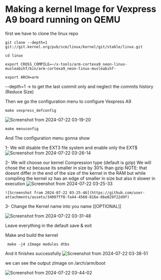 # Making a kernel Image for Vexpress A9 board running on QEMU

first we have to clone the linux repo

```
git clone --depth=1 git://git.kernel.org/pub/scm/linux/kernel/git/stable/linux.git

cd linux

export CROSS_COMPILE=~/x-tools/arm-cortexa9_neon-linux-musleabihf/bin/arm-cortexa9_neon-linux-musleabihf-

export ARCH=arm
```

--depth=1 -> to get the last commit only and neglect the commits history (Reduce Size)

Then we go the configuration menu to configure Vexpress A9

```
make vexpress_defconfig
```

![Screenshot from 2024-07-22 03-19-20](https://github.com/user-attachments/assets/e84205a4-d76b-4bfa-a363-b3b8936b087f)







```
make menuconfig
```

And The configuration menu gonna show


  1- We will disable the EXT3 file system and enable only the EXT$
    ![Screenshot from 2024-07-22 03-26-14](https://github.com/user-attachments/assets/cc5c66da-8698-4f96-9024-7806c367705c)


  2- We will choose our kernel Compression type (default is gzip)
    We will chose the xz because its smaller in size by 30% than gzip
    NOTE: that doesnt differ in the end of the size of the kernel in the RAM
    but while compiling the kernel xz has an edge of smaller in size
    but also it slower in execution
    ![Screenshot from 2024-07-22 03-25-33](https://github.com/user-attachments/assets/2c37f4f8-6b42-4f9d-9a11-2d24163476f1)





    

    ![Screenshot from 2024-07-22 03-25-46](https://github.com/user-attachments/assets/34097ff0-fa44-4560-816e-0be829f22d9f)



    

  3- Change the Kernel name into you name [[OPTIONAL]]


  ![Screenshot from 2024-07-22 03-31-48](https://github.com/user-attachments/assets/b2d18251-3036-4fd4-88c8-cd61bec89891)

  

Leave everything in the default save & exit


Make and build the kernel


```
 make -j4 zImage modules dtbs
```


And it finishes successfully
![Screenshot from 2024-07-22 03-38-51](https://github.com/user-attachments/assets/305c2dcc-4598-45fa-aaa4-d5c45b780159)



we can see the output zImage on /arch/arm/boot



![Screenshot from 2024-07-22 03-44-02](https://github.com/user-attachments/assets/27f38ce3-64a7-4733-beb0-66509dd9d1c9)










